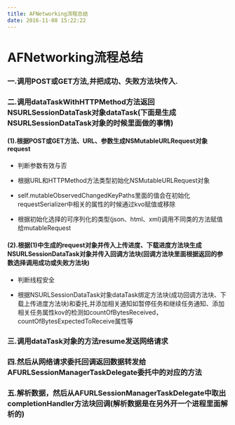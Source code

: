 ```yaml
---
title: AFNetworking流程总结
date: 2016-11-08 15:22:22
---
```

# AFNetworking流程总结

### 一.调用POST或GET方法,并把成功、失败方法块传入.

### 二.调用dataTaskWithHTTPMethod方法返回NSURLSessionDataTask对象dataTask(下面是生成NSURLSessionDataTask对象的时候里面做的事情)

#### (1).根据POST或GET方法、URL、参数生成NSMutableURLRequest对象request

<!-- more -->

* 判断参数有效与否

* 根据URL和HTTPMethod方法类型初始化NSMutableURLRequest对象

* self.mutableObservedChangedKeyPaths里面的值会在初始化requestSerializer中相关的属性的时候通过kvo赋值或移除

* 根据初始化选择的可序列化的类型(json、html、xml)调用不同类的方法赋值给mutableRequest

#### (2).根据(1)中生成的request对象并传入上传进度、下载进度方法块生成NSURLSessionDataTask对象并传入回调方法块(回调方法块里面根据返回的参数选择调用成功或失败方法块)

* 判断线程安全
		
* 根据NSURLSessionDataTask对象dataTask绑定方法块(成功回调方法块、下载上传进度方法块)和委托,并添加相关通知如暂停任务和继续任务通知、添加相关任务属性kov的检测如countOfBytesReceived，countOfBytesExpectedToReceive属性等

### 三.调用dataTask对象的方法resume发送网络请求
### 四.然后从网络请求委托回调返回数据转发给AFURLSessionManagerTaskDelegate委托中的对应的方法
### 五.解析数据，然后从AFURLSessionManagerTaskDelegate中取出completionHandler方法块回调(解析数据是在另外开一个进程里面解析的)